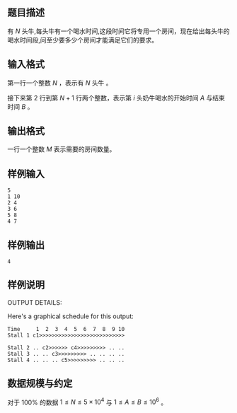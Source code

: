 ## 题目描述
有 $N$ 头牛,每头牛有一个喝水时间,这段时间它将专用一个房间，现在给出每头牛的喝水时间段,问至少要多少个房间才能满足它们的要求。

## 输入格式
第一行一个整数 $N$ ，表示有 $N$ 头牛 。

接下来第 $2$ 行到第 $N+1$ 行两个整数，表示第 $i$ 头奶牛喝水的开始时间 $A$ 与结束时间 $B$ 。

## 输出格式
一行一个整数 $M$ 表示需要的房间数量。
## 样例输入
```input1
5
1 10
2 4
3 6
5 8
4 7
```
## 样例输出
```output1
4
```
## 样例说明
OUTPUT DETAILS:

Here's a graphical schedule for this output:
```
Time     1  2  3  4  5  6  7  8  9 10
Stall 1 c1>>>>>>>>>>>>>>>>>>>>>>>>>>>

Stall 2 .. c2>>>>>> c4>>>>>>>>> .. ..
Stall 3 .. .. c3>>>>>>>>> .. .. .. ..
Stall 4 .. .. .. c5>>>>>>>>> .. .. ..
```

## 数据规模与约定
对于 $100\%$ 的数据 $1 \leq N \leq 5\times 10^4$ 与 $1 \leq A \leq B \leq 10^6$ 。